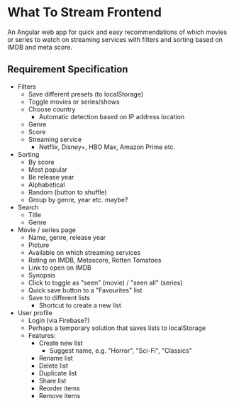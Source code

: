 # What To Stream Frontend
An Angular web app for quick and easy recommendations of which movies or series to watch on streaming services with filters and sorting based on IMDB and meta score.

## Requirement Specification
- Filters
  - Save different presets (to localStorage)
  - Toggle movies or series/shows
  - Choose country
    - Automatic detection based on IP address location
  - Genre
  - Score
  - Streaming service
    - Netflix, Disney+, HBO Max, Amazon Prime etc.
- Sorting
  - By score
  - Most popular
  - Be release year
  - Alphabetical
  - Random (button to shuffle)
  - Group by genre, year etc. maybe?
- Search
  - Title
  - Genre
- Movie / series page
  - Name, genre, release year
  - Picture
  - Available on which streaming services
  - Rating on IMDB, Metascore, Rotten Tomatoes
  - Link to open on IMDB
  - Synopsis
  - Click to toggle as "seen" (movie) / "seen all" (series)
  - Quick save button to a "Favourites" list
  - Save to different lists
    - Shortcut to create a new list
- User profile
  - Login (via Firebase?)
  - Perhaps a temporary solution that saves lists to localStorage
  - Features:
      - Create new list
        - Suggest name, e.g. "Horror", "Sci-Fi", "Classics"
      - Rename list
      - Delete list
      - Duplicate list
      - Share list
      - Reorder items
      - Remove items
